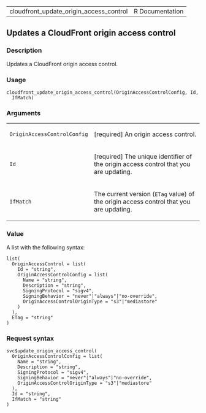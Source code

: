 <table style="width: 100%;">
<tbody>
<tr class="odd">
<td>cloudfront_update_origin_access_control</td>
<td style="text-align: right;">R Documentation</td>
</tr>
</tbody>
</table>

## Updates a CloudFront origin access control

### Description

Updates a CloudFront origin access control.

### Usage

    cloudfront_update_origin_access_control(OriginAccessControlConfig, Id,
      IfMatch)

### Arguments

<table>
<colgroup>
<col style="width: 35%" />
<col style="width: 65%" />
</colgroup>
<tbody>
<tr class="odd">
<td><code
id="cloudfront_update_origin_access_control_:_OriginAccessControlConfig">OriginAccessControlConfig</code></td>
<td><p>[required] An origin access control.</p></td>
</tr>
<tr class="even">
<td><code
id="cloudfront_update_origin_access_control_:_Id">Id</code></td>
<td><p>[required] The unique identifier of the origin access control
that you are updating.</p></td>
</tr>
<tr class="odd">
<td><code
id="cloudfront_update_origin_access_control_:_IfMatch">IfMatch</code></td>
<td><p>The current version (<code>ETag</code> value) of the origin
access control that you are updating.</p></td>
</tr>
</tbody>
</table>

### Value

A list with the following syntax:

    list(
      OriginAccessControl = list(
        Id = "string",
        OriginAccessControlConfig = list(
          Name = "string",
          Description = "string",
          SigningProtocol = "sigv4",
          SigningBehavior = "never"|"always"|"no-override",
          OriginAccessControlOriginType = "s3"|"mediastore"
        )
      ),
      ETag = "string"
    )

### Request syntax

    svc$update_origin_access_control(
      OriginAccessControlConfig = list(
        Name = "string",
        Description = "string",
        SigningProtocol = "sigv4",
        SigningBehavior = "never"|"always"|"no-override",
        OriginAccessControlOriginType = "s3"|"mediastore"
      ),
      Id = "string",
      IfMatch = "string"
    )
